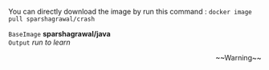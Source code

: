 You can directly download the image by run this command : `docker image pull sparshagrawal/crash`

`BaseImage` **sparshagrawal/java** <br/>
`Output` *run to learn* <br/>
<p align='right'>~~Warning~~</p>
